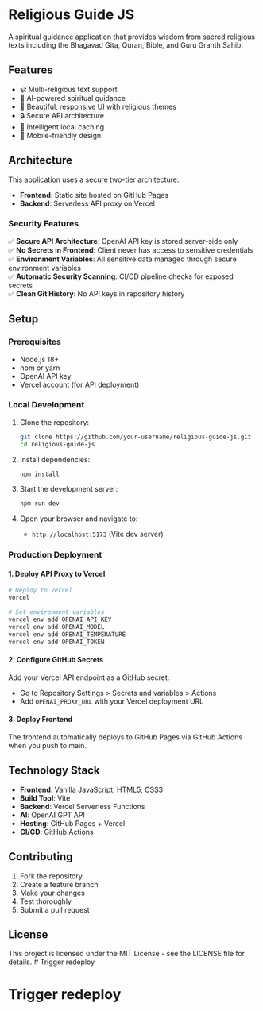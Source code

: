 # Religious Guide JS

A spiritual guidance application that provides wisdom from sacred religious texts including the Bhagavad Gita, Quran, Bible, and Guru Granth Sahib.

## Features

- 🕉️ Multi-religious text support
- 🤖 AI-powered spiritual guidance
- 🎨 Beautiful, responsive UI with religious themes
- 🔒 Secure API architecture
- 💾 Intelligent local caching
- 📱 Mobile-friendly design

## Architecture

This application uses a secure two-tier architecture:

- **Frontend**: Static site hosted on GitHub Pages
- **Backend**: Serverless API proxy on Vercel

### Security Features

✅ **Secure API Architecture**: OpenAI API key is stored server-side only  
✅ **No Secrets in Frontend**: Client never has access to sensitive credentials  
✅ **Environment Variables**: All sensitive data managed through secure environment variables  
✅ **Automatic Security Scanning**: CI/CD pipeline checks for exposed secrets  
✅ **Clean Git History**: No API keys in repository history  

## Setup

### Prerequisites

- Node.js 18+ 
- npm or yarn
- OpenAI API key
- Vercel account (for API deployment)

### Local Development

1. Clone the repository:
   ```bash
   git clone https://github.com/your-username/religious-guide-js.git
   cd religious-guide-js
   ```

2. Install dependencies:
   ```bash
   npm install
   ```

3. Start the development server:
   ```bash
   npm run dev
   ```

4. Open your browser and navigate to:
   - `http://localhost:5173` (Vite dev server)

### Production Deployment

#### 1. Deploy API Proxy to Vercel

```bash
# Deploy to Vercel
vercel

# Set environment variables
vercel env add OPENAI_API_KEY
vercel env add OPENAI_MODEL
vercel env add OPENAI_TEMPERATURE
vercel env add OPENAI_TOKEN
```

#### 2. Configure GitHub Secrets

Add your Vercel API endpoint as a GitHub secret:
- Go to Repository Settings > Secrets and variables > Actions
- Add `OPENAI_PROXY_URL` with your Vercel deployment URL

#### 3. Deploy Frontend

The frontend automatically deploys to GitHub Pages via GitHub Actions when you push to main.

## Technology Stack

- **Frontend**: Vanilla JavaScript, HTML5, CSS3
- **Build Tool**: Vite
- **Backend**: Vercel Serverless Functions
- **AI**: OpenAI GPT API
- **Hosting**: GitHub Pages + Vercel
- **CI/CD**: GitHub Actions

## Contributing

1. Fork the repository
2. Create a feature branch
3. Make your changes
4. Test thoroughly
5. Submit a pull request

## License

This project is licensed under the MIT License - see the LICENSE file for details. # Trigger redeploy
# Trigger redeploy
